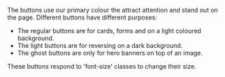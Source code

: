 The buttons use our primary colour the attract attention and stand out on the page. Different buttons have different purposes:

- The regular buttons are for cards, forms and on a light coloured background.
- The light buttons are for reversing on a dark background.
- The ghost buttons are only for hero banners on top of an image.

These buttons respond to 'font-size' classes to change their size.
